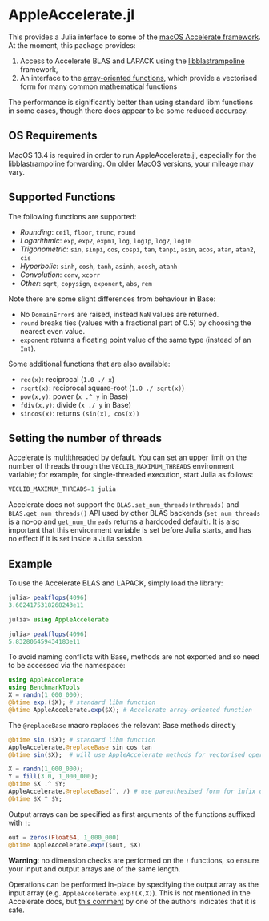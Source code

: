 # AppleAccelerate.jl

This provides a Julia interface to some of the
[macOS Accelerate framework](https://developer.apple.com/documentation/accelerate). At
the moment, this package provides:
1. Access to Accelerate BLAS and LAPACK using the [libblastrampoline](https://github.com/JuliaLinearAlgebra/libblastrampoline) framework,
2. An interface to the [array-oriented functions](https://developer.apple.com/documentation/accelerate/veclib),
which provide a vectorised form for many common mathematical functions

The performance is significantly better than using standard libm functions in some cases, though there does appear to be some reduced accuracy.

## OS Requirements

MacOS 13.4 is required in order to run AppleAccelerate.jl, especially for the libblastrampoline forwarding. On older MacOS versions, your mileage may vary.

## Supported Functions

The following functions are supported:
 * *Rounding*: `ceil`, `floor`, `trunc`, `round`
 * *Logarithmic*: `exp`, `exp2`, `expm1`, `log`, `log1p`, `log2`, `log10`
 * *Trigonometric*: `sin`, `sinpi`, `cos`, `cospi`, `tan`, `tanpi`, `asin`, `acos`, `atan`, `atan2`, `cis`
 * *Hyperbolic*: `sinh`, `cosh`, `tanh`, `asinh`, `acosh`, `atanh`
 * *Convolution*: `conv`, `xcorr`
 * *Other*: `sqrt`, `copysign`, `exponent`, `abs`, `rem`

Note there are some slight differences from behaviour in Base:
 * No `DomainError`s are raised, instead `NaN` values are returned.
 * `round` breaks ties (values with a fractional part of 0.5) by choosing the
   nearest even value.
 * `exponent` returns a floating point value of the same type (instead of an `Int`).

Some additional functions that are also available:
* `rec(x)`: reciprocal (`1.0 ./ x`)
* `rsqrt(x)`: reciprocal square-root (`1.0 ./ sqrt(x)`)
* `pow(x,y)`: power (`x .^ y` in Base)
* `fdiv(x,y)`: divide (`x ./ y` in Base)
* `sincos(x)`: returns `(sin(x), cos(x))`

## Setting the number of threads

Accelerate is multithreaded by default. You can set an upper limit on the number of threads through the `VECLIB_MAXIMUM_THREADS` environment variable; for example, for single-threaded execution, start Julia as follows: 

```julia
VECLIB_MAXIMUM_THREADS=1 julia
```

Accelerate does not support the `BLAS.set_num_threads(nthreads)` and `BLAS.get_num_threads()` API used by other BLAS backends (`set_num_threads` is a no-op and `get_num_threads` returns a hardcoded default). It is also important that this environment variable is set before Julia starts, and has no effect if it is set inside a Julia session.

## Example

To use the Accelerate BLAS and LAPACK, simply load the library:
```julia
julia> peakflops(4096)
3.6024175318268243e11

julia> using AppleAccelerate

julia> peakflops(4096)
5.832806459434183e11
```

To avoid naming conflicts with Base, methods are not exported and so need to
be accessed via the namespace:
```julia
using AppleAccelerate
using BenchmarkTools
X = randn(1_000_000);
@btime exp.($X); # standard libm function
@btime AppleAccelerate.exp($X); # Accelerate array-oriented function
```

The `@replaceBase` macro replaces the relevant Base methods directly
```julia
@btime sin.($X); # standard libm function
AppleAccelerate.@replaceBase sin cos tan
@btime sin($X);  # will use AppleAccelerate methods for vectorised operations

X = randn(1_000_000);
Y = fill(3.0, 1_000_000);
@btime $X .^ $Y;
AppleAccelerate.@replaceBase(^, /) # use parenthesised form for infix ops
@btime $X ^ $Y;
```

Output arrays can be specified as first arguments of the functions suffixed
with `!`:
```julia
out = zeros(Float64, 1_000_000)
@btime AppleAccelerate.exp!($out, $X)
```

**Warning**: no dimension checks are performed on the `!` functions, so ensure
  your input and output arrays are of the same length.

Operations can be performed in-place by specifying the output array as the
input array (e.g. `AppleAccelerate.exp!(X,X)`). This is not mentioned in the
Accelerate docs, but [this comment](http://stackoverflow.com/a/28833191/392585) by one of the authors indicates that it is safe.
